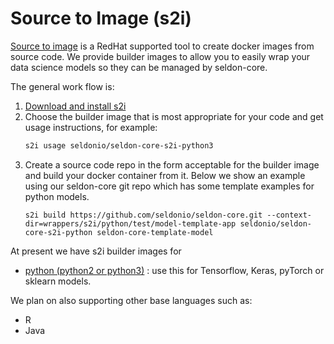 # Source to Image (s2i)

[Source to image](https://github.com/openshift/source-to-image) is a RedHat supported tool to create docker images from source code. We provide builder images to allow you to easily wrap your data science models so they can be managed by seldon-core.

The general work flow is:

 1. [Download and install s2i](https://github.com/openshift/source-to-image#installation)
 1. Choose the builder image that is most appropriate for your code and get usage instructions, for example:
    ```bash
    s2i usage seldonio/seldon-core-s2i-python3
    ```
 1. Create a source code repo in the form acceptable for the builder image and build your docker container from it. Below we show an example using our seldon-core git repo which has some template examples for python models.
    ```
    s2i build https://github.com/seldonio/seldon-core.git --context-dir=wrappers/s2i/python/test/model-template-app seldonio/seldon-core-s2i-python seldon-core-template-model
    ```

At present we have s2i builder images for

 * [python (python2 or python3)](./python.md) : use this for Tensorflow, Keras, pyTorch or sklearn models.

We plan on also supporting other base languages such as:

 * R
 * Java

